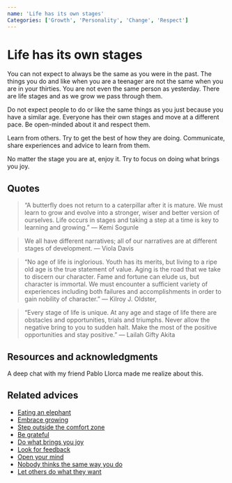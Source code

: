 ```yaml
---
name: 'Life has its own stages'
Categories: ['Growth', 'Personality', 'Change', 'Respect']
---
```

# Life has its own stages

You can not expect to always be the same as you were in the past.
The things you do and like when you are a teenager are not the same when you are in your thirties. You are not even the same person as yesterday. There are life stages and as we grow we pass through them.

Do not expect people to do or like the same things as you just because you have a similar age. Everyone has their own stages and move at a different pace. Be open-minded about it and respect them.

Learn from others. Try to get the best of how they are doing. Communicate, share experiences and advice to learn from them.

No matter the stage you are at, enjoy it. Try to focus on doing what brings you joy.

## Quotes

> “A butterfly does not return to a caterpillar after it is mature. We must learn to grow and evolve into a stronger, wiser and better version of ourselves. Life occurs in stages and taking a step at a time is key to learning and growing.” ― Kemi Sogunle

> We all have different narratives; all of our narratives are at different stages of development. ― Viola Davis

> “No age of life is inglorious. Youth has its merits, but living to a ripe old age is the true statement of value. Aging is the road that we take to discern our character. Fame and fortune can elude us, but character is immortal. We must encounter a sufficient variety of experiences including both failures and accomplishments in order to gain nobility of character.” ― Kilroy J. Oldster,

> “Every stage of life is unique. At any age and stage of life there are obstacles and opportunities, trials and triumphs. Never allow the negative bring to you to sudden halt. Make the most of the positive opportunities and stay positive.” ― Lailah Gifty Akita

## Resources and acknowledgments

A deep chat with my friend Pablo Llorca made me realize about this.

## Related advices

- [Eating an elephant](Eating%20an%20elephant/index.md)
- [Embrace growing](Embrace%20growing/index.md)
- [Step outside the comfort zone](Step%20outside%20the%20comfort%20zone/index.md)
- [Be grateful](Be%20grateful/index.md)
- [Do what brings you joy](Do%20what%20brings%20you%20joy/index.md)
- [Look for feedback](Look%20for%20feedback/index.md)
- [Open your mind](Open%20your%20mind/index.md)
- [Nobody thinks the same way you do](Nobody%20thinks%20the%20same%20way%20you%20do/index.md)
- [Let others do what they want](Let%20others%20do%20what%20they%20want/index.md)